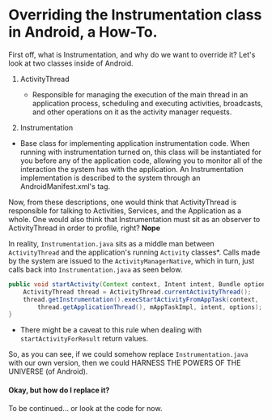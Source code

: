 # Overriding the Instrumentation class in Android, a How-To.

First off, what is Instrumentation, and why do we want to override it? Let's look at two classes inside of Android.

1. ActivityThread  
   - Responsible for managing the execution of the main thread in an application process, scheduling and executing activities, broadcasts, and other operations on it as the activity manager requests.

2. Instrumentation  
  - Base class for implementing application instrumentation code.  When running with instrumentation turned on, this class will be instantiated for you before any of the application code, allowing you to monitor all of the interaction the system has with the application.  An Instrumentation implementation is described to the system through an AndroidManifest.xml's <instrumentation> tag.

Now, from these descriptions, one would think that ActivityThread is responsible for talking to Activities, Services, and the Application as a whole.
One would also think that Instrumentation must sit as an observer to ActivityThread in order to profile, right? **Nope**

In reality, `Instrumentation.java` sits as a middle man between `ActivityThread` and the application's running `Activity` classes*. 
Calls made by the system are issued to the `ActivityManagerNative`, which in turn, just calls back into `Instrumentation.java` as seen below.

```java
public void startActivity(Context context, Intent intent, Bundle options) {
    ActivityThread thread = ActivityThread.currentActivityThread();
    thread.getInstrumentation().execStartActivityFromAppTask(context,
        thread.getApplicationThread(), mAppTaskImpl, intent, options);
}
```

* There might be a caveat to this rule when dealing with `startActivityForResult` return values.

So, as you can see, if we could somehow replace `Instrumentation.java` with our own version, then we could HARNESS THE POWERS OF THE UNIVERSE (of Android).

#### Okay, but how do I replace it?
To be continued... or look at the code for now.
